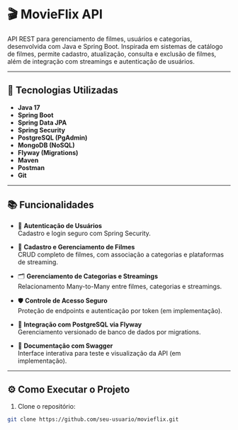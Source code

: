 # 🎬 MovieFlix API

API REST para gerenciamento de filmes, usuários e categorias, desenvolvida com Java e Spring Boot. Inspirada em sistemas de catálogo de filmes, permite cadastro, atualização, consulta e exclusão de filmes, além de integração com streamings e autenticação de usuários.

---

## 🚀 Tecnologias Utilizadas

- **Java 17**
- **Spring Boot**
- **Spring Data JPA**
- **Spring Security**
- **PostgreSQL (PgAdmin)**
- **MongoDB (NoSQL)**
- **Flyway (Migrations)**
- **Maven**
- **Postman**
- **Git**

---

## 📚 Funcionalidades

- 🔐 **Autenticação de Usuários**  
  Cadastro e login seguro com Spring Security.

- 🎥 **Cadastro e Gerenciamento de Filmes**  
  CRUD completo de filmes, com associação a categorias e plataformas de streaming.

- 🗂️ **Gerenciamento de Categorias e Streamings**  
  Relacionamento Many-to-Many entre filmes, categorias e streamings.

- 🛡️ **Controle de Acesso Seguro**  
  Proteção de endpoints e autenticação por token (em implementação).

- 🧩 **Integração com PostgreSQL via Flyway**  
  Gerenciamento versionado de banco de dados por migrations.

- 📑 **Documentação com Swagger**  
  Interface interativa para teste e visualização da API (em implementação).

---

## ⚙️ Como Executar o Projeto

1. Clone o repositório:
```bash
git clone https://github.com/seu-usuario/movieflix.git
